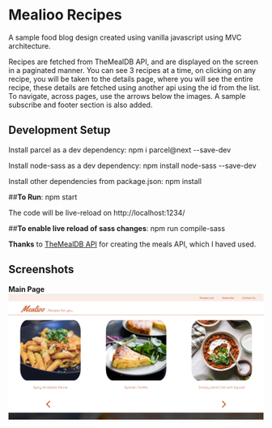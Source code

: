 # **Mealioo Recipes**

A sample food blog design created using vanilla javascript using MVC architecture. 

Recipes are fetched from TheMealDB API, and are displayed on the screen in a paginated manner. You can see 3 recipes at a time, on clicking on any recipe, you will be taken to the details page, where you will see the entire recipe, these details are fetched using another api using the id from the list. To navigate, across pages, use the arrows below the images. A sample subscribe and footer section is also added.

## **Development Setup**

Install parcel as a dev dependency: npm i parcel@next --save-dev

Install node-sass as  a dev dependency: npm install node-sass --save-dev

Install other dependencies from package.json: npm install

##**To Run**:  npm start

The code will be live-reload on http://localhost:1234/

##**To enable live reload of sass changes**: npm run compile-sass

**Thanks** to [TheMealDB API](https://www.themealdb.com/api.php) for creating the meals API, which I haved used.

## **Screenshots**

**Main Page**
![mealioo-recipes](./main-page.PNG)

